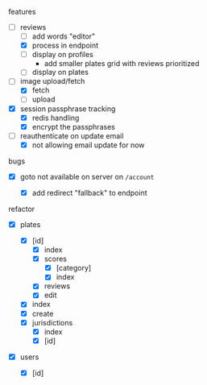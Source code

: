 features

- [ ] reviews
  - [ ] add words "editor"
  - [x] process in endpoint
  - [ ] display on profiles
    - add smaller plates grid with reviews prioritized
  - [ ] display on plates

- [ ] image upload/fetch
  - [x] fetch
  - [ ] upload

- [x] session passphrase tracking
  - [x] redis handling
  - [x] encrypt the passphrases
- [ ] reauthenticate on update email
  - [x] not allowing email update for now

bugs

- [x] goto not available on server on `/account`
  - [x] add redirect "fallback" to endpoint




refactor

- [x] plates

  - [x] [id]
    - [x] index
    - [x] scores
      - [x] [category]
      - [x] index
    - [x] reviews
    - [x] edit
  - [x] index
  - [x] create
  - [x] jurisdictions
    - [x] index
    - [x] [id]

- [x] users

  - [x] [id]

  
